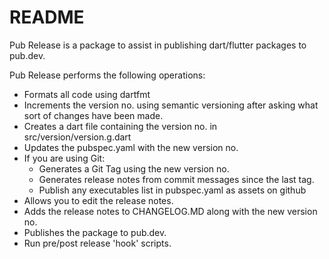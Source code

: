 # README

Pub Release is a package to assist in publishing dart/flutter packages to pub.dev.

Pub Release performs the following operations:

* Formats all code using dartfmt
* Increments the version no. using semantic versioning after asking what sort of changes have been made.
* Creates a dart file containing the version no. in src/version/version.g.dart
* Updates the pubspec.yaml with the new version no.
* If you are using Git:
  * Generates a Git Tag using the new version no.
  * Generates release notes from  commit messages since the last tag.
  * Publish any executables list in pubspec.yaml as assets on github
* Allows you to edit the release notes.
* Adds the release notes to CHANGELOG.MD along with the new version no.
* Publishes the package to pub.dev.
* Run pre/post release 'hook' scripts.

## 

## 

